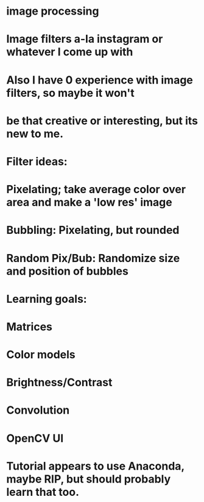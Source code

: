 #   image processing
#   Image filters a-la instagram or whatever I come up with
#   Also I have 0 experience with image filters, so maybe it won't
#   be that creative or interesting, but its new to me.

# Filter ideas:
#   Pixelating; take average color over area and make a 'low res' image
#   Bubbling: Pixelating, but rounded
#   Random Pix/Bub: Randomize size and position of bubbles

# Learning goals:
#   Matrices
#   Color models
#   Brightness/Contrast
#   Convolution
#   OpenCV UI

# Tutorial appears to use Anaconda, maybe RIP, but should probably learn that too.
